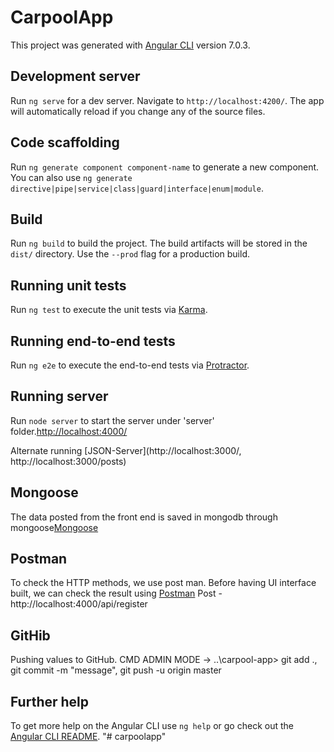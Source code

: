 # CarpoolApp

This project was generated with [Angular CLI](https://github.com/angular/angular-cli) version 7.0.3.

## Development server

Run `ng serve` for a dev server. Navigate to `http://localhost:4200/`. The app will automatically reload if you change any of the source files.

## Code scaffolding

Run `ng generate component component-name` to generate a new component. You can also use `ng generate directive|pipe|service|class|guard|interface|enum|module`.

## Build

Run `ng build` to build the project. The build artifacts will be stored in the `dist/` directory. Use the `--prod` flag for a production build.

## Running unit tests

Run `ng test` to execute the unit tests via [Karma](https://karma-runner.github.io).

## Running end-to-end tests

Run `ng e2e` to execute the end-to-end tests via [Protractor](http://www.protractortest.org/).

## Running server

Run `node server` to start the server under 'server' folder.[http://localhost:4000/](http://localhost:4000/)

Alternate running [JSON-Server](http://localhost:3000/, http://localhost:3000/posts)

## Mongoose

The data posted from the front end is saved in mongodb through mongoose[Mongoose](https://mlab.com/databases/ridesdb/collections/rides?q=&f=&s=&pageNum=0&pageSize=10)

## Postman

To check the HTTP methods, we use post man. Before having UI interface built, we can check the result using [Postman](https://web.postman.co/me/environments)
Post - http://localhost:4000/api/register 

## GitHib
Pushing values to GitHub. 
CMD ADMIN MODE -> ..\carpool-app> git add ., git commit -m "message", git push -u origin master

## Further help

To get more help on the Angular CLI use `ng help` or go check out the [Angular CLI README](https://github.com/angular/angular-cli/blob/master/README.md).
"# carpoolapp" 
